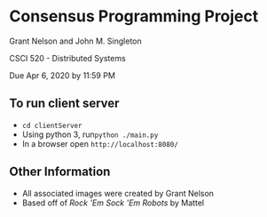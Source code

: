 # Consensus Programming Project

Grant Nelson and John M. Singleton

CSCI 520 - Distributed Systems

Due Apr 6, 2020 by 11:59 PM

## To run client server

- `cd clientServer`
- Using python 3, run`python ./main.py`
- In a browser open `http://localhost:8080/`

## Other Information

- All associated images were created by Grant Nelson
- Based off of *Rock 'Em Sock 'Em Robots* by Mattel
